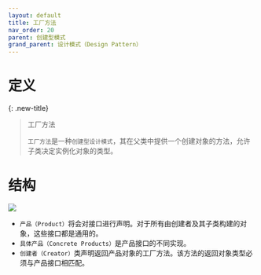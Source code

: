 ```yaml
---
layout: default
title: 工厂方法
nav_order: 20
parent: 创建型模式
grand_parent: 设计模式（Design Pattern）
---
```


# 定义

{: .new-title}
> 工厂方法
> 
> `工厂方法`是一种`创建型设计模式`，其在父类中提供一个创建对象的方法，允许子类决定实例化对象的类型。

# 结构

![](https://cdn.jsdelivr.net/gh/guosonglu/images@master/blog-img/20221220225026.png)

- `产品（Product）`将会对接口进行声明。对于所有由创建者及其子类构建的对象，这些接口都是通用的。
- `具体产品（Concrete Products）`是产品接口的不同实现。
- `创建者（Creator）`类声明返回产品对象的工厂方法。该方法的返回对象类型必须与产品接口相匹配。

